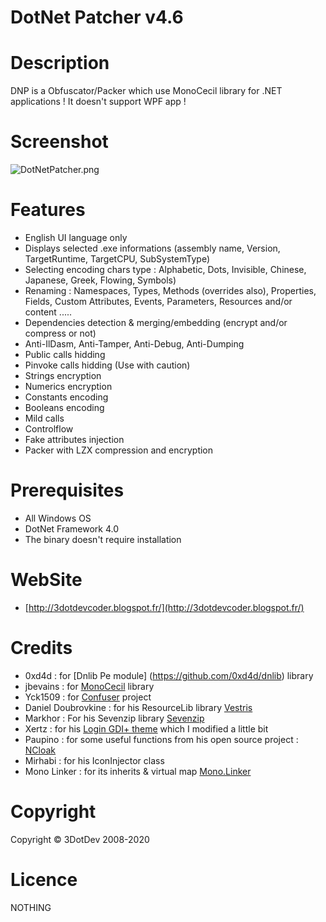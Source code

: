 # **DotNet Patcher v4.6** #

# Description

DNP is a Obfuscator/Packer which use MonoCecil library for .NET applications !
It doesn't support WPF app !

# Screenshot

![DotNetPatcher.png](http://i.imgur.com/NtlPr31.gif)


# Features

* English UI language only
* Displays selected .exe informations (assembly name, Version, TargetRuntime, TargetCPU, SubSystemType)
* Selecting encoding chars type : Alphabetic, Dots, Invisible, Chinese, Japanese, Greek, Flowing, Symbols) 
* Renaming : Namespaces, Types, Methods (overrides also), Properties, Fields, Custom Attributes, Events, Parameters, Resources and/or content ..... 
* Dependencies detection & merging/embedding (encrypt and/or compress or not)
* Anti-IlDasm, Anti-Tamper, Anti-Debug, Anti-Dumping
* Public calls hidding
* Pinvoke calls hidding (Use with caution)
* Strings encryption
* Numerics encryption
* Constants encoding
* Booleans encoding
* Mild calls
* Controlflow
* Fake attributes injection
* Packer with LZX compression and encryption


# Prerequisites

* All Windows OS
* DotNet Framework 4.0
* The binary doesn't require installation


# WebSite

* [http://3dotdevcoder.blogspot.fr/](http://3dotdevcoder.blogspot.fr/)


# Credits

* 0xd4d : for [Dnlib Pe module] (https://github.com/0xd4d/dnlib) library
* jbevains : for [MonoCecil](https://github.com/jbevain/cecil) library
* Yck1509 : for [Confuser](https://confuser.codeplex.com/) project 
* Daniel Doubrovkine : for his ResourceLib library [Vestris](https://github.com/dblock/resourcelib)
* Markhor : For his Sevenzip library [Sevenzip](https://sevenzipsharp.codeplex.com/)
* Xertz : for his [Login GDI+ theme](http://xertzproductions.weebly.com/login-gdi-theme.html) which I modified a little bit
* Paupino : for some useful functions from his open source project : [NCloak](https://github.com/paupino/ncloak/)
* Mirhabi : for his IconInjector class
* Mono Linker : for its inherits & virtual map [Mono.Linker](https://github.com/mono/linker)


# Copyright

Copyright © 3DotDev 2008-2020


# Licence

NOTHING